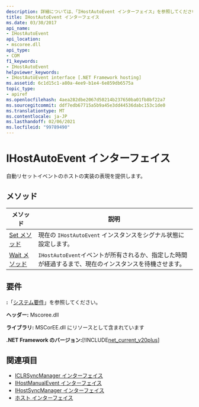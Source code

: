 ```yaml
---
description: 詳細については、「IHostAutoEvent インターフェイス」を参照してください。
title: IHostAutoEvent インターフェイス
ms.date: 03/30/2017
api_name:
- IHostAutoEvent
api_location:
- mscoree.dll
api_type:
- COM
f1_keywords:
- IHostAutoEvent
helpviewer_keywords:
- IHostAutoEvent interface [.NET Framework hosting]
ms.assetid: 6c1d15c1-a80a-4ee9-b1e4-6e859db6575a
topic_type:
- apiref
ms.openlocfilehash: 4aea282dbe2067d50214b237650ba01fb8bf22a7
ms.sourcegitcommit: ddf7edb67715a5b9a45e3dd44536dabc153c1de0
ms.translationtype: MT
ms.contentlocale: ja-JP
ms.lasthandoff: 02/06/2021
ms.locfileid: "99789490"
---
```

# <a name="ihostautoevent-interface"></a>IHostAutoEvent インターフェイス

自動リセットイベントのホストの実装の表現を提供します。  
  
## <a name="methods"></a>メソッド  
  
|メソッド|説明|  
|------------|-----------------|  
|[Set メソッド](ihostautoevent-set-method.md)|現在の `IHostAutoEvent` インスタンスをシグナル状態に設定します。|  
|[Wait メソッド](ihostautoevent-wait-method.md)|`IHostAutoEvent`イベントが所有されるか、指定した時間が経過するまで、現在のインスタンスを待機させます。|  
  
## <a name="requirements"></a>要件  

 **:**「[システム要件](../../get-started/system-requirements.md)」を参照してください。  
  
 **ヘッダー:** Mscoree.dll  
  
 **ライブラリ:** MSCorEE.dll にリソースとして含まれています  
  
 **.NET Framework のバージョン:**[!INCLUDE[net_current_v20plus](../../../../includes/net-current-v20plus-md.md)]  
  
## <a name="see-also"></a>関連項目

- [ICLRSyncManager インターフェイス](iclrsyncmanager-interface.md)
- [IHostManualEvent インターフェイス](ihostmanualevent-interface.md)
- [IHostSyncManager インターフェイス](ihostsyncmanager-interface.md)
- [ホスト インターフェイス](hosting-interfaces.md)
